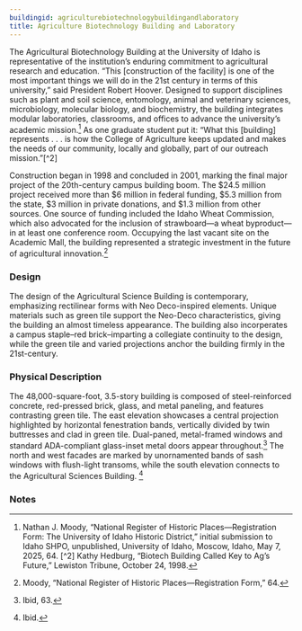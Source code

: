 ```yaml
---
buildingid: agriculturebiotechnologybuildingandlaboratory
title: Agriculture Biotechnology Building and Laboratory
---
```


The Agricultural Biotechnology Building at the University of Idaho is representative of the institution’s enduring commitment to agricultural research and education. “This \[construction of the facility] is one of the most important things we will do in the 21st century in terms of this university,” said President Robert Hoover. Designed to support disciplines such as plant and soil science, entomology, animal and veterinary sciences, microbiology, molecular biology, and biochemistry, the building integrates modular laboratories, classrooms, and offices to advance the university’s academic mission.[^1] As one graduate student put it: “What this \[building] represents . . . is how the College of Agriculture keeps updated and makes the needs of our community, locally and globally, part of our outreach mission.”[^2] 

Construction began in 1998 and concluded in 2001, marking the final major project of the 20th-century campus building boom. The $24.5 million project received more than $6 million in federal funding, $5.3 million from the state, $3 million in private donations, and $1.3 million from other sources. One source of funding included the Idaho Wheat Commission, which also advocated for the inclusion of strawboard—a wheat byproduct—in at least one conference room. Occupying the last vacant site on the Academic Mall, the building represented a strategic investment in the future of agricultural innovation.[^3]

### Design

The design of the Agricultural Science Building is contemporary, emphasizing rectilinear forms with Neo Deco-inspired elements. Unique materials such as green tile support the Neo-Deco characteristics, giving the building an almost timeless appearance. The building also incorperates a campus staple–red brick–imparting a collegiate continuity to the design, while the green tile and varied projections anchor the building firmly in the 21st-century. 
 
### Physical Description
The 48,000-square-foot, 3.5-story building is composed of steel-reinforced concrete, red-pressed brick, glass, and metal paneling, and features contrasting green tile. The east elevation showcases a central projection highlighted by horizontal fenestration bands, vertically divided by twin buttresses and clad in green tile. Dual-paned, metal-framed windows and standard ADA-compliant glass-inset metal doors appear throughout.[^4] The north and west facades are marked by unornamented bands of sash windows with flush-light transoms, while the south elevation connects to the Agricultural Sciences Building. [^5]


### Notes 
[^1]: Nathan J. Moody, “National Register of Historic Places—Registration Form: The University of Idaho Historic District,” initial submission to Idaho SHPO, unpublished, University of Idaho, Moscow, Idaho, May 7, 2025, 64. 
[^2] Kathy Hedburg, “Biotech Building Called Key to Ag’s Future,” Lewiston Tribune, October 24, 1998. 
[^3]: Moody, “National Register of Historic Places—Registration Form,” 64. 
[^4]: Ibid, 63. 
[^5]: Ibid. 
